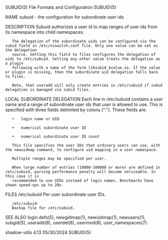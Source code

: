 SUBUID(5)							File Formats and Configuration							     SUBUID(5)

NAME
       subuid - the configuration for subordinate user ids

DESCRIPTION
       Subuid authorizes a user id to map ranges of user ids from its namespace into child namespaces.

       The delegation of the subordinate uids can be configured via the subid field in /etc/nsswitch.conf file. Only one value can be set as the delegation
       source. Setting this field to files configures the delegation of uids to /etc/subuid. Setting any other value treats the delegation as a plugin
       following with a name of the form libsubid_$value.so. If the value or plugin is missing, then the subordinate uid delegation falls back to files.

       Note, that useradd will only create entries in /etc/subuid if subid delegation is managed via subid files.

LOCAL SUBORDINATE DELEGATION
       Each line in /etc/subuid contains a user name and a range of subordinate user ids that user is allowed to use. This is specified with three fields
       delimited by colons (“:”). These fields are:

       •   login name or UID

       •   numerical subordinate user ID

       •   numerical subordinate user ID count

       This file specifies the user IDs that ordinary users can use, with the newuidmap command, to configure uid mapping in a user namespace.

       Multiple ranges may be specified per user.

       When large number of entries (10000-100000 or more) are defined in /etc/subuid, parsing performance penalty will become noticeable. In this case it is
       recommended to use UIDs instead of login names. Benchmarks have shown speed-ups up to 20x.

FILES
       /etc/subuid
	   Per user subordinate user IDs.

       /etc/subuid-
	   Backup file for /etc/subuid.

SEE ALSO
       login.defs(5), newgidmap(1), newuidmap(1), newusers(1), subgid(5), useradd(8), userdel(8), usermod(8), user_namespaces(7).

shadow-utils 4.13							  05/30/2024								     SUBUID(5)

